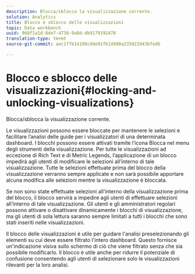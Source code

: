 ```yaml
---
description: Blocca/sblocca la visualizzazione corrente.
solution: Analytics
title: Blocco e sblocco delle visualizzazioni
topic: Data workbench
uuid: 968f1a1d-8de7-4738-9a8d-db9179192478
translation-type: tm+mt
source-git-commit: aec1f7b14198cdde91f61d490a235022943bfedb

---
```



# Blocco e sblocco delle visualizzazioni{#locking-and-unlocking-visualizations}

Blocca/sblocca la visualizzazione corrente.

Le visualizzazioni possono essere bloccate per mantenere le selezioni e facilitare l’analisi delle guide per i visualizzatori di una determinata dashboard. I blocchi possono essere attivati tramite l’icona Blocca nel menu degli strumenti della visualizzazione. Per tutte le visualizzazioni ad eccezione di Rich Text e di Metric Legends, l’applicazione di un blocco impedirà agli utenti di modificare le selezioni all’interno di tale visualizzazione. Tutte le selezioni effettuate prima del blocco della visualizzazione verranno sempre applicate e non sarà possibile apportare alcuna modifica alle selezioni mentre la visualizzazione è bloccata.

Se non sono state effettuate selezioni all’interno della visualizzazione prima del blocco, il blocco servirà a impedire agli utenti di effettuare selezioni all’interno di tale visualizzazione. Gli utenti e gli amministratori regolari possono attivare o disattivare dinamicamente i blocchi di visualizzazione, ma gli utenti di sola lettura saranno sempre limitati a tutti i blocchi che sono stati inseriti nelle visualizzazioni.

Il blocco delle visualizzazioni è utile per guidare l&#39;analisi preselezionando gli elementi su cui deve essere filtrato l&#39;intero dashboard. Questo fornisce un&#39;indicazione visiva sullo schermo di ciò che viene filtrato senza che sia possibile modificarlo. Il blocco è utile anche per ridurre il potenziale di confusione consentendo agli utenti di selezionare solo le visualizzazioni rilevanti per la loro analisi.
